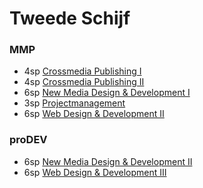 Tweede Schijf
=============

### MMP
 
 - 4sp [Crossmedia Publishing I](https://bamaflexweb.arteveldehs.be/BMFUIDetailxOLOD.aspx?a=47498&b=5&c=1)
 - 4sp [Crossmedia Publishing II](https://bamaflexweb.arteveldehs.be/BMFUIDetailxOLOD.aspx?a=47499&b=5&c=1) 
 - 6sp [New Media Design & Development I](https://bamaflexweb.arteveldehs.be/BMFUIDetailxOLOD.aspx?a=47532&b=5&c=1)
 - 3sp [Projectmanagement](https://bamaflexweb.arteveldehs.be/BMFUIDetailxOLOD.aspx?a=47454&b=5&c=1)
 - 6sp [Web Design & Development II](https://bamaflexweb.arteveldehs.be/BMFUIDetailxOLOD.aspx?a=51088&b=5&c=1)
 
### proDEV

 - 6sp [New Media Design & Development II](https://bamaflexweb.arteveldehs.be/BMFUIDetailxOLOD.aspx?a=47533&b=5&c=1)
 - 6sp [Web Design & Development III](https://bamaflexweb.arteveldehs.be/BMFUIDetailxOLOD.aspx?a=47477&b=5&c=1)